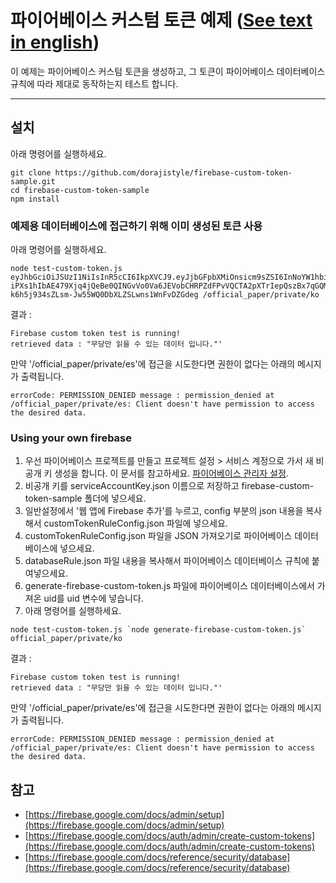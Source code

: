 # 파이어베이스 커스텀 토큰 예제 ([See text in english](readme.md))

이 예제는 파이어베이스 커스텀 토큰을 생성하고, 그 토큰이 파이어베이스 데이터베이스 규칙에 따라 제대로 동작하는지 테스트 합니다.

----

## 설치

아래 명령어를 실행하세요.

```
git clone https://github.com/dorajistyle/firebase-custom-token-sample.git
cd firebase-custom-token-sample
npm install
```

### 예제용 데이터베이스에 접근하기 위해 이미 생성된 토큰 사용

아래 명령어를 실행하세요.

```
node test-custom-token.js eyJhbGciOiJSUzI1NiIsInR5cCI6IkpXVCJ9.eyJjbGFpbXMiOnsicm9sZSI6InNoYW1hbiJ9LCJ1aWQiOiI5OGY5NGJjMi03MTE4LTQ3YTYtOThmMC1mYzY1MTQ5NzEzZTAiLCJpYXQiOjE0Nzg3NTMwNTYsImV4cCI6MTQ3ODc1NjY1NiwiYXVkIjoiaHR0cHM6Ly9pZGVudGl0eXRvb2xraXQuZ29vZ2xlYXBpcy5jb20vZ29vZ2xlLmlkZW50aXR5LmlkZW50aXR5dG9vbGtpdC52MS5JZGVudGl0eVRvb2xraXQiLCJpc3MiOiJmaXJlYmFzZS1hZG1pbnNkay05emZwdUBjdXN0b20tdG9rZW4tcnVsZS5pYW0uZ3NlcnZpY2VhY2NvdW50LmNvbSIsInN1YiI6ImZpcmViYXNlLWFkbWluc2RrLTl6ZnB1QGN1c3RvbS10b2tlbi1ydWxlLmlhbS5nc2VydmljZWFjY291bnQuY29tIn0.f0rysM4iCpbgHHAJ2-iPXs1hIbAE479Xjq4jQeBe0QINGvVo0Va6JEVobCHRPZdFPvVQCTA2pXTrIepQszBx7qGQM3VaZwf3We97MeZkCKryUV7OfcT4uzv27rnJJY2NTDm08N5qAJBkt_bEOExLNuboLp_coo8NxTPmsReM4pGjYJIfeeT_LFfC8gdzqU9ZAAe40PqR4urUwC5lEVEzRxi4z4U0M3Rp1TKGPvitMXR9NnsDSIotp9a5_W1r7s9N233aHTt9RKL5fsJkbb53Edvr9q2UKquo1oL9Dsyqqd_-k6h5j934sZLsm-Jw55WQ0DbXLZSLwns1WnFvDZGdeg /official_paper/private/ko
```

결과 : 

```
Firebase custom token test is running!
retrieved data : "무당만 읽을 수 있는 데이터 입니다."'
```

만약  '/official_paper/private/es'에 접근을 시도한다면 권한이 없다는 아래의 메시지가 출력됩니다.

```
errorCode: PERMISSION_DENIED message : permission_denied at /official_paper/private/es: Client doesn't have permission to access the desired data.
```

### Using your own firebase

1. 우선 파이어베이스 프로젝트를 만들고 프로젝트 설정 > 서비스 계정으로 가서 새 비공개 키 생성을 합니다. 이 문서를 참고하세요. [파이어베이스 관리자 설정](https://firebase.google.com/docs/admin/setup).
2. 비공개 키를 serviceAccountKey.json 이름으로 저장하고 firebase-custom-token-sample 폴더에 넣으세요.
3. 일반설정에서 '웹 앱에 Firebase 추가'를 누르고, config 부분의 json 내용을 복사해서 customTokenRuleConfig.json 파일에 넣으세요.
2. customTokenRuleConfig.json 파일을 JSON 가져오기로 파이어베이스 데이터베이스에 넣으세요.
3. databaseRule.json 파일 내용을 복사해서 파이어베이스 데이터베이스 규칙에 붙여넣으세요.
4. generate-firebase-custom-token.js 파일에 파이어베이스 데이터베이스에서 가져온 uid를 uid 변수에 넣습니다.
5. 아래 명령어를 실행하세요.

```
node test-custom-token.js `node generate-firebase-custom-token.js` official_paper/private/ko
```

결과 : 

```
Firebase custom token test is running!
retrieved data : "무당만 읽을 수 있는 데이터 입니다."'
```

만약  '/official_paper/private/es'에 접근을 시도한다면 권한이 없다는 아래의 메시지가 출력됩니다.

```
errorCode: PERMISSION_DENIED message : permission_denied at /official_paper/private/es: Client doesn't have permission to access the desired data.
```

## 참고
* [https://firebase.google.com/docs/admin/setup](https://firebase.google.com/docs/admin/setup)
* [https://firebase.google.com/docs/auth/admin/create-custom-tokens](https://firebase.google.com/docs/auth/admin/create-custom-tokens)
* [https://firebase.google.com/docs/reference/security/database](https://firebase.google.com/docs/reference/security/database)
